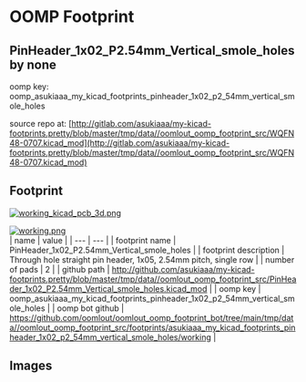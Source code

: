 # OOMP Footprint  
## PinHeader_1x02_P2.54mm_Vertical_smole_holes  by none  
  
oomp key: oomp_asukiaaa_my_kicad_footprints_pinheader_1x02_p2_54mm_vertical_smole_holes  
  
source repo at: [http://gitlab.com/asukiaaa/my-kicad-footprints.pretty/blob/master/tmp/data//oomlout_oomp_footprint_src/WQFN48-0707.kicad_mod](http://gitlab.com/asukiaaa/my-kicad-footprints.pretty/blob/master/tmp/data//oomlout_oomp_footprint_src/WQFN48-0707.kicad_mod)  
## Footprint  
  
[![working_kicad_pcb_3d.png](working_kicad_pcb_3d_600.png)](working_kicad_pcb_3d.png)  
  
[![working.png](working_600.png)](working.png)  
| name | value | 
| --- | --- | 
| footprint name | PinHeader_1x02_P2.54mm_Vertical_smole_holes | 
| footprint description | Through hole straight pin header, 1x05, 2.54mm pitch, single row | 
| number of pads | 2 | 
| github path | http://github.com/asukiaaa/my-kicad-footprints.pretty/blob/master/tmp/data//oomlout_oomp_footprint_src/PinHeader_1x02_P2.54mm_Vertical_smole_holes.kicad_mod | 
| oomp key | oomp_asukiaaa_my_kicad_footprints_pinheader_1x02_p2_54mm_vertical_smole_holes | 
| oomp bot github | https://github.com/oomlout/oomlout_oomp_footprint_bot/tree/main/tmp/data//oomlout_oomp_footprint_src/footprints/asukiaaa_my_kicad_footprints_pinheader_1x02_p2_54mm_vertical_smole_holes/working | 
## Images  
